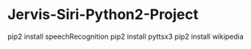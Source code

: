 # Jervis-Siri-Python2-Project

pip2 install speechRecognition
pip2 install pyttsx3
pip2 install wikipedia
